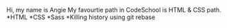 Hi, my name is Angie
My favourtie path in CodeSchool is HTML & CSS path.
*HTML
*CSS
*Sass
*Killing history using git rebase 

